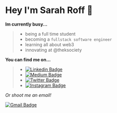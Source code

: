 # Hey I'm Sarah Roff 👋

**Im currently busy...**
> * being a full time student
> * becoming a `fullstack software engineer`
> * learning all about web3
> * innovating at @theksociety

**You can find me on...**
> * [![Linkedin Badge](https://img.shields.io/badge/-LinkedIn-blue?style=flat-square&logo=Linkedin&logoColor=white&link=https://www.linkedin.com/in/sarahroff/)](https://www.linkedin.com/in/sarahroff/)
> *  [![Medium Badge](https://img.shields.io/badge/-Medium-black?style=flat-square&labelColor=000000&logo=Medium&link=https://medium.com/@sarahroff)](https://medium.com/@sarahroff)
> * [![Twitter Badge](https://img.shields.io/badge/-Twitter-lightblue?style=flat-square&logo=Twitter&logoColor=white&link=https://twitter.com/SarahRoff27)](https://twitter.com/SarahRoff27)
> * [![Instagram Badge](https://img.shields.io/badge/-Instagram-red?style=flat-square&logo=Instagram&logoColor=white&link=https://www.instagram.com/sarah.vroff/)](https://www.instagram.com/sarah.vroff/)


*Or shoot me an email!*

[![Gmail Badge](https://img.shields.io/badge/-sarahroff2006@gmail.com-c14438?style=flat-square&logo=Gmail&logoColor=white&link=mailto:sarahroff2006@gmail.com)](mailto:sarahroff2006@gmail.com)
